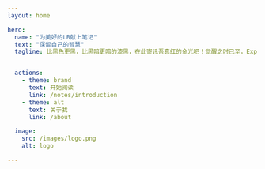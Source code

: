 ```yaml
---
layout: home

hero:
  name: "为美好的LB献上笔记"
  text: "保留自己的智慧"
  tagline: 比黑色更黑，比黑暗更暗的漆黑，在此寄讬吾真红的金光吧！觉醒之时已至，Explosion！


  actions:
    - theme: brand
      text: 开始阅读
      link: /notes/introduction
    - theme: alt
      text: 关于我
      link: /about

  image:
    src: /images/logo.png
    alt: logo

---
```



